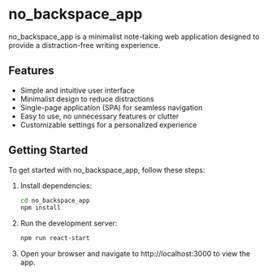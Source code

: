 # no_backspace_app

no_backspace_app is a minimalist note-taking web application designed to provide a distraction-free writing experience.

## Features

- Simple and intuitive user interface
- Minimalist design to reduce distractions
- Single-page application (SPA) for seamless navigation
- Easy to use, no unnecessary features or clutter
- Customizable settings for a personalized experience

## Getting Started

To get started with no_backspace_app, follow these steps:

1. Install dependencies:

    ```bash
    cd no_backspace_app
    npm install
    ```

2. Run the development server:
    ```bash
    npm run react-start
    ```
3. Open your browser and navigate to http://localhost:3000 to view the app.